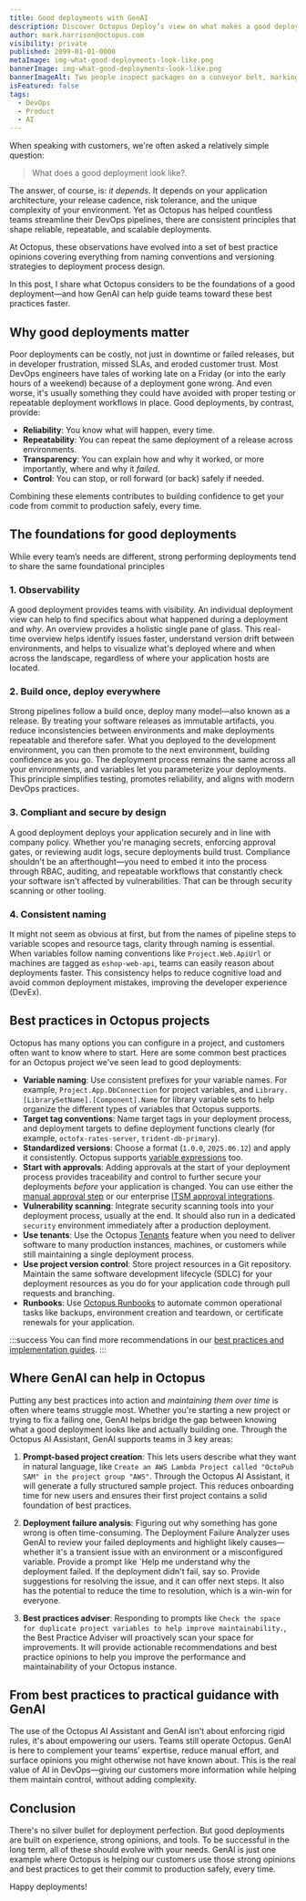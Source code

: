 ```yaml
---
title: Good deployments with GenAI
description: Discover Octopus Deploy’s view on what makes a good deployment, and how GenAI can help teams adopt best practices faster and with more confidence.
author: mark.harrison@octopus.com
visibility: private
published: 2099-01-01-0000
metaImage: img-what-good-deployments-look-like.png
bannerImage: img-what-good-deployments-look-like.png
bannerImageAlt: Two people inspect packages on a conveyor belt, marking them with check or cross symbols based on clipboard data.
isFeatured: false
tags:
  - DevOps
  - Product
  - AI
---
```


When speaking with customers, we're often asked a relatively simple question:

> What does a good deployment look like?.

The answer, of course, is: *it depends*. It depends on your application architecture, your release cadence, risk tolerance, and the unique complexity of your environment. Yet as Octopus has helped countless teams streamline their DevOps pipelines, there are consistent principles that shape reliable, repeatable, and scalable deployments.

At Octopus, these observations have evolved into a set of best practice opinions covering everything from naming conventions and versioning strategies to deployment process design. 

In this post, I share what Octopus considers to be the foundations of a good deployment—and how GenAI can help guide teams toward these best practices faster.

## Why good deployments matter

Poor deployments can be costly, not just in downtime or failed releases, but in developer frustration, missed SLAs, and eroded customer trust. Most DevOps engineers have tales of working late on a Friday (or into the early hours of a weekend) because of a deployment gone wrong. And even worse, it's usually something they could have avoided with proper testing or repeatable deployment workflows in place. Good deployments, by contrast, provide:

- **Reliability**: You know what will happen, every time.
- **Repeatability**: You can repeat the same deployment of a release across environments.
- **Transparency**: You can explain how and why it worked, or more importantly, where and why it *failed*.
- **Control**: You can stop, or roll forward (or back) safely if needed.

Combining these elements contributes to building confidence to get your code from commit to production safely, every time.  

## The foundations for good deployments

While every team’s needs are different, strong performing deployments tend to share the same foundational principles

### 1. Observability 

A good deployment provides teams with visibility. An individual deployment view can help to find specifics about what happened during a deployment and *why*. An overview provides a holistic single pane of glass. This real-time overview helps identify issues faster, understand version drift between environments, and helps to visualize what's deployed where and when across the landscape, regardless of where your application hosts are located.

### 2. Build once, deploy everywhere

Strong pipelines follow a build once, deploy many model—also known as a release. By treating your software releases as immutable artifacts, you reduce inconsistencies between environments and make deployments repeatable and therefore safer. What you deployed to the development environment, you can then promote to the next environment, building confidence as you go. The deployment process remains the same across all your environments, and variables let you parameterize your deployments. This principle simplifies testing, promotes reliability, and aligns with modern DevOps practices.

### 3. Compliant and secure by design

A good deployment deploys your application securely and in line with company policy. Whether you're managing secrets, enforcing approval gates, or reviewing audit logs, secure deployments build trust. Compliance shouldn't be an afterthought—you need to embed it into the process through RBAC, auditing, and repeatable workflows that constantly check your software isn't affected by vulnerabilities. That can be through security scanning or other tooling.

### 4. Consistent naming

It might not seem as obvious at first, but from the names of pipeline steps to variable scopes and resource tags, clarity through naming is essential. When variables follow naming conventions like `Project.Web.ApiUrl` or machines are tagged as `eshop-web-api`, teams can easily reason about deployments faster. This consistency helps to reduce cognitive load and avoid common deployment mistakes, improving the developer experience (DevEx).

## Best practices in Octopus projects

Octopus has many options you can configure in a project, and customers often want to know where to start. Here are some common best practices for an Octopus project we've seen lead to good deployments:

- **Variable naming**: Use consistent prefixes for your variable names. For example, `Project.App.DbConnection` for project variables, and `Library.[LibrarySetName].[Component].Name` for library variable sets to help organize the different types of variables that Octopus supports.
- **Target tag conventions**: Name target tags in your deployment process, and deployment targets to define deployment functions clearly (for example, `octofx-rates-server`, `trident-db-primary`).
- **Standardized versions**: Choose a format (`1.0.0`, `2025.06.12`) and apply it consistently. Octopus supports [variable expressions](https://octopus.com/docs/releases/release-versioning) too. 
- **Start with approvals**: Adding approvals at the start of your deployment process provides traceability and control to further secure your deployments *before* your application is changed. You can use either the [manual approval step](https://octopus.com/docs/projects/built-in-step-templates/manual-intervention-and-approvals) or our enterprise [ITSM approval integrations](https://octopus.com/docs/approvals).
- **Vulnerability scanning**: Integrate security scanning tools into your deployment process, usually at the end. It should also run in a dedicated `security` environment immediately after a production deployment.
- **Use tenants**: Use the Octopus [Tenants](https://octopus.com/docs/tenants) feature when you need to deliver software to many production instances, machines, or customers while still maintaining a single deployment process.
- **Use project version control**: Store project resources in a Git repository. Maintain the same software development lifecycle (SDLC) for your deployment resources as you do for your application code through pull requests and branching.
- **Runbooks**: Use [Octopus Runbooks](https://octopus.com/docs/runbooks) to automate common operational tasks like backups, environment creation and teardown, or certificate renewals for your application.

:::success
You can find more recommendations in our [best practices and implementation guides](https://octopus.com/docs/best-practices).
:::

## Where GenAI can help in Octopus

Putting any best practices into action and *maintaining them over time* is often where teams struggle most. Whether you're starting a new project or trying to fix a failing one, GenAI helps bridge the gap between knowing what a good deployment looks like and actually building one. Through the Octopus AI Assistant, GenAI supports teams in 3 key areas:

1. **Prompt-based project creation**: This lets users describe what they want in natural language, like `Create an AWS Lambda Project called "OctoPub SAM" in the project group "AWS"`. Through the Octopus AI Assistant, it will generate a fully structured sample project. This reduces onboarding time for new users and ensures their first project contains a solid foundation of best practices.

2. **Deployment failure analysis**: Figuring out why something has gone wrong is often time-consuming. The Deployment Failure Analyzer uses GenAI to review your failed deployments and highlight likely causes—whether it's a transient issue with an environment or a misconfigured variable. Provide a prompt like `Help me understand why the deployment failed. If the deployment didn't fail, say so. Provide suggestions for resolving the issue, and it can offer next steps. It also has the potential to reduce the time to resolution, which is a win-win for everyone.

3. **Best practices adviser**: Responding to prompts like `Check the space for duplicate project variables to help improve maintainability.`, the Best Practice Adviser will proactively scan your space for improvements. It will provide actionable recommendations and best practice opinions to help you improve the performance and maintainability of your Octopus instance. 

## From best practices to practical guidance with GenAI

The use of the Octopus AI Assistant and GenAI isn't about enforcing rigid rules, it's about empowering our users. Teams still operate Octopus. GenAI is here to complement your teams' expertise, reduce manual effort, and surface opinions you might otherwise not have known about. This is the real value of AI in DevOps—giving our customers more information while helping them maintain control, without adding complexity.

## Conclusion

There's no silver bullet for deployment perfection. But good deployments are built on experience, strong opinions, and tools. To be successful in the long term, all of these should evolve with your needs. GenAI is just one example where Octopus is helping our customers use those strong opinions and best practices to get their commit to production safely, every time.

Happy deployments!